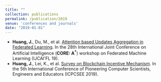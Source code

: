 ```yaml
---
title: ""
collection: publications
permalink: /publication/2019
venue: 'conferences and journals'
date: "2019-01-01"
---
```


- **Huang, J.**, Du, M., et al. [Attention based Updates Aggregation in Federated Learning](http://fml2019.algorithmic-crowdsourcing.com/). In the 28th International Joint Conference on Artificial Intelligence (**CORE: A<sup>*</sup>**) workshop on Federated Machine Learning (IJCAI'FL 19). 
- **Huang, J.**, Lei, K., et al. [Survey on Blockchain Incentive Mechanism](https://link.springer.com/chapter/10.1007/978-981-15-0118-0_30). In the 5th International Conference of Pioneering Computer Scientists, Engineers and Educators (ICPCSEE 2019).  

<!---
- Shen, Y. **Huang J.<sup>1</sup>**, et al. [Discovering Medical Entity Relations from Texts using Dependency Information](https://cobweb.cs.uga.edu/~shengli/Docs/Tusion19/1_Discovering_Medical_Entity_Relations_from_Texts_using_Dependency_Information.pdf). In the 28th International Joint Conference on Artificial Intelligence (**CORE: A<sup>*</sup>**) workshop on Agent-based Complex Automated Negotiations (IJCAI'ACAN 19)
- Shen, Y., **Huang, J.<sup>*</sup>**, et al. Discovering Medical Entity Relations from Texts using Dependency Information. Natural Language Engineering (IF: 1.465).
- Lei, K., Du M., Yang L., **Huang, J.**, et al. Towards a Blockchain-Based Equilibrium Trading Mechanism for Assets. In IEEE International Conference on High Performance Computing and Communications (**HPCC 2019**). 
- Lei, K., Huang, S., **Huang, J.**, et al. Intelligent Eco Networking (IEN) II: A Knowledge-Driven Future Internet Infrastructure for Value-Oriented Ecosystem. In International Conference on Hot Information-Centric Networking (HotICN 2019).
-->
